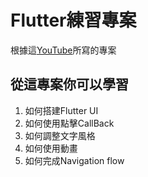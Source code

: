 # Flutter練習專案

根據這[YouTube](https://www.youtube.com/watch?v=jBBl1tYkUnE)所寫的專案

## 從這專案你可以學習

1. 如何搭建Flutter UI
2. 如何使用點擊CallBack
3. 如何調整文字風格
4. 如何使用動畫
5. 如何完成Navigation flow
